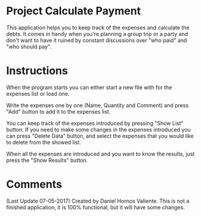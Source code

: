 # Project Calculate Payment
This application helps you to keep track of the expenses and calculate the debts. It comes in handy when you're planning a group trip or a party and don't want to have it ruined by constant discussions over "who paid" and "who should pay".

# Instructions
When the program starts you can either start a new file with for the expenses list or load one.

Write the expenses one by one (Name, Quantity and Comment) and press "Add" button to add it to the expenses list.

You can keep track of the expenses introduced by pressing "Show List" button. If you need to make some changes in the expenses introduced you can press "Delete Data" button, and select the expenses that you would like to delete from the showed list.

When all the expenses are introduced and you want to know the results, just press the "Show Results" button.

# Comments
(Last Update 07-05-2017) Created by Daniel Hornos Valiente.
This is not a finished application, it is 100% functional, but it will have some changes.
